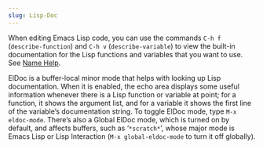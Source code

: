 ```yaml
---
slug: Lisp-Doc
---
```


When editing Emacs Lisp code, you can use the commands `C-h f` (`describe-function`) and `C-h v` (`describe-variable`) to view the built-in documentation for the Lisp functions and variables that you want to use. See [Name Help](Name-Help).

ElDoc is a buffer-local minor mode that helps with looking up Lisp documentation. When it is enabled, the echo area displays some useful information whenever there is a Lisp function or variable at point; for a function, it shows the argument list, and for a variable it shows the first line of the variable’s documentation string. To toggle ElDoc mode, type `M-x eldoc-mode`. There’s also a Global ElDoc mode, which is turned on by default, and affects buffers, such as ‘`*scratch*`’, whose major mode is Emacs Lisp or Lisp Interaction (`M-x global-eldoc-mode`<!-- /@w --> to turn it off globally).
